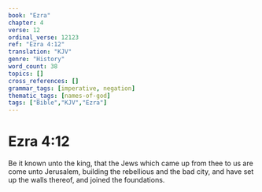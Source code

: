 ```yaml
---
book: "Ezra"
chapter: 4
verse: 12
ordinal_verse: 12123
ref: "Ezra 4:12"
translation: "KJV"
genre: "History"
word_count: 38
topics: []
cross_references: []
grammar_tags: [imperative, negation]
thematic_tags: [names-of-god]
tags: ["Bible","KJV","Ezra"]
---
```


# Ezra 4:12

Be it known unto the king, that the Jews which came up from thee to us are come unto Jerusalem, building the rebellious and the bad city, and have set up the walls thereof, and joined the foundations.
